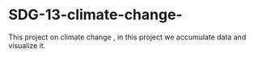 # SDG-13-climate-change-
This project on climate change , in this project we accumulate data and visualize it.
